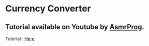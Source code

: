 # Currency Converter

## Tutorial available on Youtube by [AsmrProg](https://youtu.be/Zy_bCioEJhM?feature=shared).
Tutorial : [Here](https://youtu.be/Zy_bCioEJhM?feature=shared)
